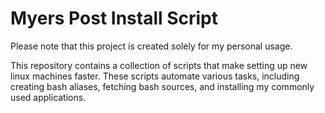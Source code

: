 # Myers Post Install Script

Please note that this project is created solely for my personal usage.

This repository contains a collection of scripts that make setting up new linux machines faster. These scripts automate various tasks, including creating bash aliases, fetching bash sources, and installing my commonly used applications.
